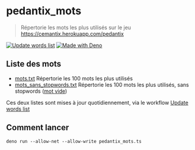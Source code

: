 # pedantix_mots
> Répertorie les mots les plus utilisés sur le jeu https://cemantix.herokuapp.com/pedantix 

[![Update words list](https://github.com/AnthonyJungmann/pedantix_mots/actions/workflows/words_list.yml/badge.svg?branch=master)](https://github.com/AnthonyJungmann/pedantix_mots/actions/workflows/words_list.yml)
[![Made with Deno](https://img.shields.io/badge/Deno-1.24-blue?logo=deno&logoColor=white)](https://deno.land)

## Liste des mots 

- [mots.txt](mots.txt) Répertorie les 100 mots les plus utilisés
- [mots_sans_stopwords.txt](mots_sans_stopwords.txt) Répertorie les 100 mots les plus utilisés, sans stopwords ([mot vide](https://fr.wikipedia.org/wiki/Mot_vide))

Ces deux listes sont mises à jour quotidiennement, via le workflow [Update words list](https://github.com/AnthonyJungmann/pedantix_mots/actions/workflows/words_list.yml)

## Comment lancer

```
deno run --allow-net --allow-write pedantix_mots.ts
```
